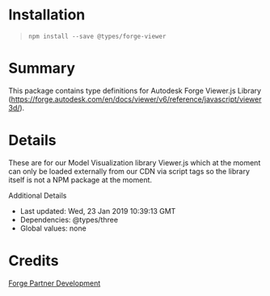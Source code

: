 # Installation
> `npm install --save @types/forge-viewer`

# Summary
This package contains type definitions for Autodesk Forge Viewer.js Library (https://forge.autodesk.com/en/docs/viewer/v6/reference/javascript/viewer3d/).

# Details
These are for our Model Visualization library Viewer.js which at the moment can only be loaded externally from our CDN via script tags so the library itself is not a NPM package at the moment.

Additional Details
 * Last updated: Wed, 23 Jan 2019 10:39:13 GMT
 * Dependencies: @types/three
 * Global values: none

# Credits
<a href="mailto:forge.help@autodesk.com">Forge Partner Development</a>
